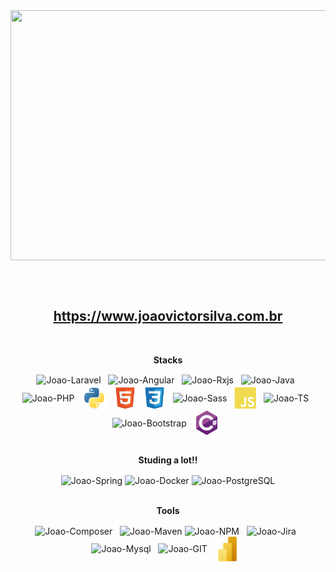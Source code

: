 
<!-- <h3 align="center">Hi Guys! How's it going? 👋</h3>   ![João Victor Banner Image](./img/banner.png)  -->

<div style="display: inline_block" align="center">
 <img src="./img/background.gif" height="400px" width="800px" align="center">  
</div>

</br> </br>



<div style="display: inline_block" align="center">

  ## https://www.joaovictorsilva.com.br 
  
</div>


<br>

<div style="display: inline_block" align="center">
  
  **Stacks**
</div>
<div style="display: inline_block" align="center">
  <img align="center" alt="Joao-Laravel" height="40" width="40" src="https://cdn.jsdelivr.net/gh/devicons/devicon@latest/icons/laravel/laravel-original.svg"> &nbsp;
  <img align="center" alt="Joao-Angular" height="40" width="40"src="https://cdn.jsdelivr.net/gh/devicons/devicon@latest/icons/angular/angular-original.svg" /> &nbsp;
  <img align="center" alt="Joao-Rxjs" height="40" width="40" src="https://cdn.jsdelivr.net/gh/devicons/devicon@latest/icons/rxjs/rxjs-original.svg" /> &nbsp;
  <img align="center" alt="Joao-Java" height="40" width="40"src="https://cdn.jsdelivr.net/gh/devicons/devicon@latest/icons/java/java-original.svg" /> &nbsp;
  <img align="center" alt="Joao-PHP" height="40" width="40" src="https://cdn.jsdelivr.net/gh/devicons/devicon@latest/icons/php/php-original.svg" /> &nbsp;
  <img align="center" alt="Joao-Python" height="40" width="40" src="https://raw.githubusercontent.com/devicons/devicon/master/icons/python/python-original.svg"> &nbsp;
  <img align="center" alt="Joao-HTML" height="35" width="35" src="https://raw.githubusercontent.com/devicons/devicon/master/icons/html5/html5-original.svg"> &nbsp;
  <img align="center" alt="Joao-CSS" height="35" width="35" src="https://raw.githubusercontent.com/devicons/devicon/master/icons/css3/css3-original.svg"> &nbsp;
  <img align="center" alt="Joao-Sass" height="40" width="40" src="https://cdn.jsdelivr.net/gh/devicons/devicon@latest/icons/sass/sass-original.svg" /> &nbsp;
  <img align="center" alt="Joao-Js" height="35" width="35" src="https://raw.githubusercontent.com/devicons/devicon/master/icons/javascript/javascript-plain.svg"> &nbsp;
  <img align="center" alt="Joao-TS" height="35" width="35" src="https://cdn.jsdelivr.net/gh/devicons/devicon@latest/icons/typescript/typescript-original.svg" /> &nbsp;
  <img align="center" alt="Joao-Bootstrap" height="40" width="40" src="https://cdn.jsdelivr.net/gh/devicons/devicon/icons/bootstrap/bootstrap-original.svg" />   &nbsp; 
  <img align="center" alt="Joao-Csharp" height="40" width="40" src="https://raw.githubusercontent.com/devicons/devicon/master/icons/csharp/csharp-original.svg"> &nbsp;
</div> 

<br>
<div style="display: inline_block" align="center">  



  **Studing a lot!!** 
  
  <img align="center" alt="Joao-Spring" height="40" width="40" src="https://cdn.jsdelivr.net/gh/devicons/devicon@latest/icons/spring/spring-original.svg" />
  <img align="center" alt="Joao-Docker" height="60" width="60" src="https://cdn.jsdelivr.net/gh/devicons/devicon@latest/icons/docker/docker-original.svg" />
  <img align="center" alt="Joao-PostgreSQL" height="40" width="40" src="https://cdn.jsdelivr.net/gh/devicons/devicon@latest/icons/postgresql/postgresql-original.svg" />
   <!--  <img align="center" alt="Joao-AWS" height="40" width="40" src="https://cdn.jsdelivr.net/gh/devicons/devicon@latest/icons/amazonwebservices/amazonwebservices-plain-wordmark.svg" /> -->

  </div>
<br> 
 
<div style="display: inline_block" align="center">  

**Tools**
  
  <img align="center" alt="Joao-Composer" height="40" width="40" src="https://cdn.jsdelivr.net/gh/devicons/devicon@latest/icons/composer/composer-original.svg" /> &nbsp; 
  <img align="center" alt="Joao-Maven" height="40" width="40" src="https://cdn.jsdelivr.net/gh/devicons/devicon@latest/icons/maven/maven-original.svg" />
  <img align="center" alt="Joao-NPM" height="40" width="40" src="https://cdn.jsdelivr.net/gh/devicons/devicon@latest/icons/npm/npm-original-wordmark.svg" /> &nbsp;
  <img align="center" alt="Joao-Jira" height="40" width="40" src="https://cdn.jsdelivr.net/gh/devicons/devicon@latest/icons/jira/jira-original.svg" /> &nbsp;
  <img align="center" alt="Joao-Mysql" height="40" width="40" src="https://cdn.jsdelivr.net/gh/devicons/devicon@latest/icons/mysql/mysql-original.svg" /> &nbsp;
  <img align="center" alt="Joao-GIT" height="40" width="40" src="https://cdn.jsdelivr.net/gh/devicons/devicon@latest/icons/git/git-original.svg" /> &nbsp;
  <img align="center" alt="Joao-PowerBI" height="40" width="40" src="https://raw.githubusercontent.com/joaovsj/joaovsj/refs/heads/main/img/power-bi-icon.webp"> &nbsp;
</div>


